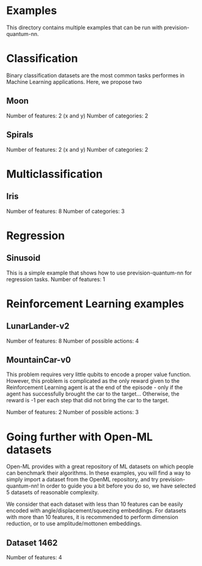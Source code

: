 
Examples
========

This directory contains multiple examples that can be run with prevision-quantum-nn.

# Classification
Binary classification datasets are the most common tasks performes in Machine Learning applications.
Here, we propose two

## Moon
Number of features: 2 (x and y)
Number of categories: 2

## Spirals
Number of features: 2 (x and y)
Number of categories: 2

# Multiclassification

## Iris
Number of features: 8
Number of categories: 3

# Regression

## Sinusoid
This is a simple example that shows how to use prevision-quantum-nn for regression tasks.
Number of features: 1

# Reinforcement Learning examples

## LunarLander-v2
Number of features: 8
Number of possible actions: 4

## MountainCar-v0
This problem requires very little qubits to encode a proper value function. However, this problem is complicated as the
only reward given to the Reinforcement Learning agent is at the end of the episode - only if the agent has successfully
brought the car to the target... Otherwise, the reward is -1 per each step that did not bring the car to the target.

Number of features: 2
Number of possible actions: 3

# Going further with Open-ML datasets

Open-ML provides with a great repository of ML datasets on which people can benchmark their algorithms.
In these examples, you will find a way to simply import a dataset from the OpenML repository, and try prevision-quantum-nn!
In order to guide you a bit before you do so, we have selected 5 datasets of reasonable complexity.

We consider that each dataset with less than 10 features can be easily encoded with angle/displacement/squeezing
embeddings. For datasets with more than 10 features, it is recommended to perform dimension reduction, or to use
amplitude/mottonen embeddings.

## Dataset 1462
Number of features: 4
